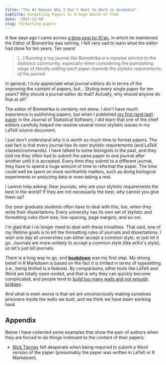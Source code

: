 ```yaml
---
title: "The #1 Reason Why I Don't Want to Work in Academia"
subtitle: Formatting Papers Is A Huge Waste of Time
date: '2017-12-04'
slug: formatting-papers
---
```


A few days ago I came across [a blog post by Xi'an](https://xianblog.wordpress.com/2017/11/29/biometrika/), in which he mentioned the Editor of Biometrika was retiring. I felt very sad to learn what the editor had done for ten years. Ten years!

> [...] Running a top journal like Biometrika is a massive service to the statistics community, especially when considering the painstaking stage of _literally editing each paper towards the stylistic requirements of the journal_.

In general, I truly appreciate what journal editors do in terms of the improving the content of papers, but... Styling every single paper for ten years? Why should a journal editor do that? Actually, why should anyone do that at all?

The editor of Biometrika is certainly not alone. I don't have much experience in publishing papers, but when I published [my first (and last) paper](http://www.jstatsoft.org/v53/i01/) in the Journal of Statistical Software, I did learn that one of the chief editors carefully helped me resolve several minor stylistic issues in my LaTeX source document.

I just don't understand why it is worth so much time to format papers. The sad fact is that every journal has its own stylistic requirements (and LaTeX classes/commands). I have talked to some biologists in the past, and they told me they often had to submit the same paper to one journal after another until it is accepted. Every time they submit to a different journal, they have to spend a huge amount of time to reformat the paper. The time could well be spent on more worthwhile matters, such as doing biological experiments or analyzing data or even taking a rest.

I cannot help asking: Dear journals, why are your stylistic requirements the best in the world? If they are not necessarily the best, why cannot you give them up?

Our poor graduate students often have to deal with this, too, when they write their dissertations. Every university has its own set of stylistic and formatting rules (font size, line-spacing, page margins, and so on).

I'm glad that I no longer need to deal with these trivialities. That said, one of my lifetime goals is to kill the formatting rules of journals and dissertations. I wish one day all universities can either accept a common style, or just let it go. Journals are more unlikely to accept a common style (like arXiv's style), so let's just kill journals.

There is a long way to go, and [**bookdown**](https://github.com/rstudio/bookdown) was my first step. My strong belief in R Markdown is based on the fact it is limited in terms of typesetting (i.e., being limited is a feature). By comparisons, other tools like LaTeX and Word are totally open-ended, and that is why they can quickly become complicated, and people tend to [build too many walls and not enough bridges](https://en.wikiquote.org/wiki/Talk:Isaac_Newton#.22We_build_too_many_walls....22_Source.3F).

And what is even worse is that we are unconsciously making ourselves prisoners inside the walls we built, and we think we have been working hard.

## Appendix

Below I have collected some examples that show the pain of authors when they are forced to do things irrelevant to the content of their papers:

- [Nick Tierney](https://twitter.com/nj_tierney/status/939800909978017792) felt desperate when being required to submit a Word version of the paper (presumably the paper was written in LaTeX or R Markdown).

